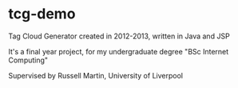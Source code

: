 tcg-demo
========

Tag Cloud Generator created in 2012-2013, written in Java and JSP

It's a final year project, for my undergraduate degree "BSc Internet Computing"

Supervised by Russell Martin, University of Liverpool

